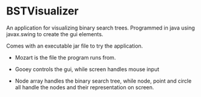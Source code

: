 # BSTVisualizer

An application for visualizing binary search trees.
Programmed in java using javax.swing to create the gui elements.

Comes with an executable jar file to try the application.

* Mozart is the file the program runs from.

* Gooey controls the gui, while screen handles mouse input

* Node array handles the binary search tree, while node, point and circle all handle the nodes and their representation on screen.
